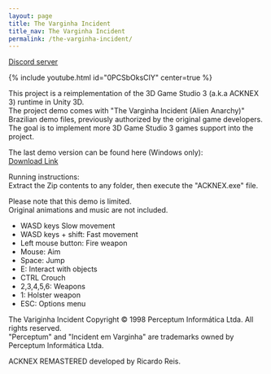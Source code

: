 ```yaml
---
layout: page
title: The Varginha Incident
title_nav: The Varginha Incident
permalink: /the-varginha-incident/
---
```

[Discord server]([https://discord.gg/kVNc44Pf](https://discord.gg/WpMFRk3qT7))

{% include youtube.html id="0PCSbOksCIY" center=true %}

This project is a reimplementation of the 3D Game Studio 3 (a.k.a ACKNEX 3) runtime in Unity 3D.<br>
The project demo comes with "The Varginha Incident (Alien Anarchy)" Brazilian demo files, previously authorized by the original game developers.
The goal is to implement more 3D Game Studio 3 games support into the project.

The last demo version can be found here (Windows only):<br>
[Download Link](https://drive.google.com/file/d/1rVMuwemFJBgl18sh0To-Az6Jq1KQPNYA/view?usp=sharing)

Running instructions:<br>
Extract the Zip contents to any folder, then execute the "ACKNEX.exe" file.

Please note that this demo is limited.<br> Original animations and music are not included.

- WASD keys Slow movement
- WASD keys + shift: Fast movement
- Left mouse button: Fire weapon
- Mouse: Aim
- Space: Jump
- E: Interact with objects
- CTRL Crouch
- 2,3,4,5,6: Weapons
- 1: Holster weapon
- ESC: Options menu

The Variginha Incident Copyright © 1998 Perceptum Informática Ltda. All rights reserved.<br>
"Perceptum" and "Incident em Varginha" are trademarks owned by Perceptum Informática Ltda.

ACKNEX REMASTERED developed by Ricardo Reis.

